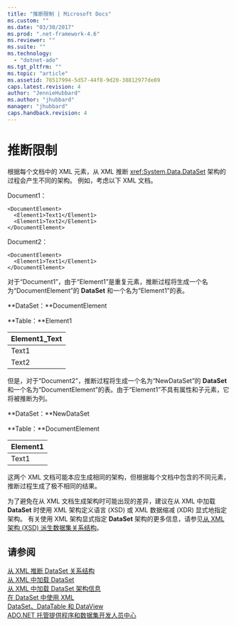 ```yaml
---
title: "推断限制 | Microsoft Docs"
ms.custom: ""
ms.date: "03/30/2017"
ms.prod: ".net-framework-4.6"
ms.reviewer: ""
ms.suite: ""
ms.technology: 
  - "dotnet-ado"
ms.tgt_pltfrm: ""
ms.topic: "article"
ms.assetid: 78517994-5d57-44f8-9d20-38812977de09
caps.latest.revision: 4
author: "JennieHubbard"
ms.author: "jhubbard"
manager: "jhubbard"
caps.handback.revision: 4
---
```

# 推断限制
根据每个文档中的 XML 元素，从 XML 推断 <xref:System.Data.DataSet> 架构的过程会产生不同的架构。  例如，考虑以下 XML 文档。  
  
 Document1：  
  
```  
<DocumentElement>  
  <Element1>Text1</Element1>  
  <Element1>Text2</Element1>  
</DocumentElement>  
```  
  
 Document2：  
  
```  
<DocumentElement>  
  <Element1>Text1</Element1>  
</DocumentElement>  
```  
  
 对于“Document1”，由于“Element1”是重复元素，推断过程将生成一个名为“DocumentElement”的 **DataSet** 和一个名为“Element1”的表。  
  
 **DataSet：**DocumentElement  
  
 **Table：**Element1  
  
|Element1\_Text|  
|--------------------|  
|Text1|  
|Text2|  
  
 但是，对于“Document2”，推断过程将生成一个名为“NewDataSet”的 **DataSet** 和一个名为“DocumentElement”的表。由于“Element1”不具有属性和子元素，它将被推断为列。  
  
 **DataSet：**NewDataSet  
  
 **Table：**DocumentElement  
  
|Element1|  
|--------------|  
|Text1|  
  
 这两个 XML 文档可能本应生成相同的架构，但根据每个文档中包含的不同元素，推断过程生成了极不相同的结果。  
  
 为了避免在从 XML 文档生成架构时可能出现的差异，建议在从 XML 中加载 **DataSet** 时使用 XML 架构定义语言 \(XSD\) 或 XML 数据缩减 \(XDR\) 显式地指定架构。  有关使用 XML 架构显式指定 **DataSet** 架构的更多信息，请参见[从 XML 架构 \(XSD\) 派生数据集关系结构](../../../../../docs/framework/data/adonet/dataset-datatable-dataview/deriving-dataset-relational-structure-from-xml-schema-xsd.md)。  
  
## 请参阅  
 [从 XML 推断 DataSet 关系结构](../../../../../docs/framework/data/adonet/dataset-datatable-dataview/inferring-dataset-relational-structure-from-xml.md)   
 [从 XML 中加载 DataSet](../../../../../docs/framework/data/adonet/dataset-datatable-dataview/loading-a-dataset-from-xml.md)   
 [从 XML 中加载 DataSet 架构信息](../../../../../docs/framework/data/adonet/dataset-datatable-dataview/loading-dataset-schema-information-from-xml.md)   
 [在 DataSet 中使用 XML](../../../../../docs/framework/data/adonet/dataset-datatable-dataview/using-xml-in-a-dataset.md)   
 [DataSet、DataTable 和 DataView](../../../../../docs/framework/data/adonet/dataset-datatable-dataview/index.md)   
 [ADO.NET 托管提供程序和数据集开发人员中心](http://go.microsoft.com/fwlink/?LinkId=217917)